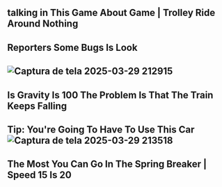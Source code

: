 talking in This Game About Game | Trolley Ride Around Nothing
-
Reporters Some Bugs Is Look
-
![Captura de tela 2025-03-29 212915](https://github.com/user-attachments/assets/d0c63870-5562-4c33-ac1c-5052bde16666)
-
Is Gravity Is 100 The Problem Is That The Train Keeps Falling
-
Tip: You're Going To Have To Use This Car ![Captura de tela 2025-03-29 213518](https://github.com/user-attachments/assets/a09d4f39-0d74-4d7c-8c8b-bd94a255bec8)
-
The Most You Can Go In The Spring Breaker | Speed 15 Is 20
-
